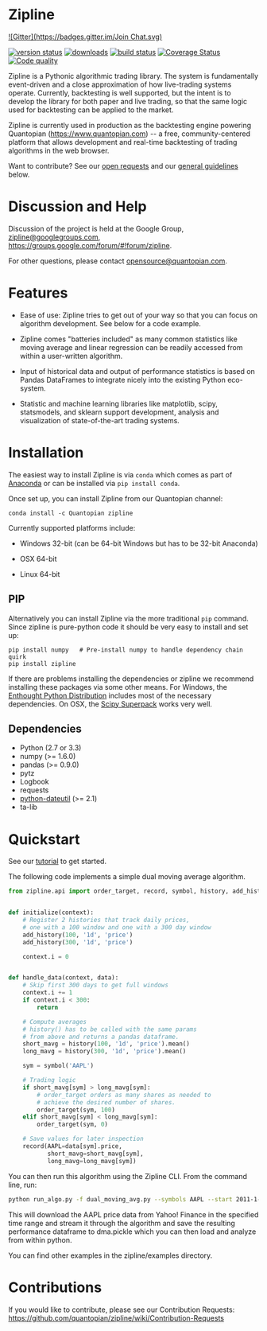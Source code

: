 Zipline
=======
[![Gitter](https://badges.gitter.im/Join Chat.svg)](https://gitter.im/quantopian/zipline?utm_source=badge&utm_medium=badge&utm_campaign=pr-badge&utm_content=badge)

[![version status](https://pypip.in/v/zipline/badge.png)](https://pypi.python.org/pypi/zipline)
[![downloads](https://pypip.in/d/zipline/badge.png)](https://pypi.python.org/pypi/zipline)
[![build status](https://travis-ci.org/quantopian/zipline.png?branch=master)](https://travis-ci.org/quantopian/zipline)
[![Coverage Status](https://coveralls.io/repos/quantopian/zipline/badge.png)](https://coveralls.io/r/quantopian/zipline)
[![Code quality](https://scrutinizer-ci.com/g/quantopian/zipline/badges/quality-score.png?b=master)](https://scrutinizer-ci.com/g/quantopian/zipline/)

Zipline is a Pythonic algorithmic trading library.  The system is
fundamentally event-driven and a close approximation of how
live-trading systems operate.  Currently, backtesting is well
supported, but the intent is to develop the library for both paper and
live trading, so that the same logic used for backtesting can be
applied to the market.

Zipline is currently used in production as the backtesting engine
powering Quantopian (https://www.quantopian.com) -- a free,
community-centered platform that allows development and real-time
backtesting of trading algorithms in the web browser.

Want to contribute? See our [open requests](https://github.com/quantopian/zipline/wiki/Contribution-Requests)
and our [general guidelines](https://github.com/quantopian/zipline#contributions) below.

Discussion and Help
===================

Discussion of the project is held at the Google Group,
<zipline@googlegroups.com>,
<https://groups.google.com/forum/#!forum/zipline>.

For other questions, please contact <opensource@quantopian.com>.

Features
========

* Ease of use: Zipline tries to get out of your way so that you can
focus on algorithm development. See below for a code example.

* Zipline comes "batteries included" as many common statistics like
moving average and linear regression can be readily accessed from
within a user-written algorithm.

* Input of historical data and output of performance statistics is
based on Pandas DataFrames to integrate nicely into the existing
Python eco-system.

* Statistic and machine learning libraries like matplotlib, scipy,
statsmodels, and sklearn support development, analysis and
visualization of state-of-the-art trading systems.

Installation
============

The easiest way to install Zipline is via `conda` which comes as part of [Anaconda](http://continuum.io/downloads) or can be installed via `pip install conda`.

Once set up, you can install Zipline from our Quantopian channel:

```
conda install -c Quantopian zipline
```

Currently supported platforms include:

* Windows 32-bit (can be 64-bit Windows but has to be 32-bit Anaconda)

* OSX 64-bit

* Linux 64-bit

PIP
---

Alternatively you can install Zipline via the more traditional `pip`
command. Since zipline is pure-python code it should be very easy to
install and set up:

```
pip install numpy   # Pre-install numpy to handle dependency chain quirk
pip install zipline
```

If there are problems installing the dependencies or zipline we
recommend installing these packages via some other means. For Windows,
the [Enthought Python Distribution](http://www.enthought.com/products/epd.php)
includes most of the necessary dependencies. On OSX, the
[Scipy Superpack](http://fonnesbeck.github.com/ScipySuperpack/)
works very well.

Dependencies
------------

* Python (2.7 or 3.3)
* numpy (>= 1.6.0)
* pandas (>= 0.9.0)
* pytz
* Logbook
* requests
* [python-dateutil](https://pypi.python.org/pypi/python-dateutil) (>= 2.1)
* ta-lib


Quickstart
==========

See our [tutorial](http://nbviewer.ipython.org/github/quantopian/zipline/blob/master/docs/tutorial.ipynb) to get started.

The following code implements a simple dual moving average algorithm.

```python
from zipline.api import order_target, record, symbol, history, add_history


def initialize(context):
    # Register 2 histories that track daily prices,
    # one with a 100 window and one with a 300 day window
    add_history(100, '1d', 'price')
    add_history(300, '1d', 'price')

    context.i = 0


def handle_data(context, data):
    # Skip first 300 days to get full windows
    context.i += 1
    if context.i < 300:
        return

    # Compute averages
    # history() has to be called with the same params
    # from above and returns a pandas dataframe.
    short_mavg = history(100, '1d', 'price').mean()
    long_mavg = history(300, '1d', 'price').mean()

    sym = symbol('AAPL')

    # Trading logic
    if short_mavg[sym] > long_mavg[sym]:
        # order_target orders as many shares as needed to
        # achieve the desired number of shares.
        order_target(sym, 100)
    elif short_mavg[sym] < long_mavg[sym]:
        order_target(sym, 0)

    # Save values for later inspection
    record(AAPL=data[sym].price,
           short_mavg=short_mavg[sym],
           long_mavg=long_mavg[sym])
```

You can then run this algorithm using the Zipline CLI. From the
command line, run:

```bash
python run_algo.py -f dual_moving_avg.py --symbols AAPL --start 2011-1-1 --end 2012-1-1 -o dma.pickle
```

This will download the AAPL price data from Yahoo! Finance in the
specified time range and stream it through the algorithm and save the
resulting performance dataframe to dma.pickle which you can then load
and analyze from within python.

You can find other examples in the zipline/examples directory.

Contributions
============

If you would like to contribute, please see our Contribution Requests: https://github.com/quantopian/zipline/wiki/Contribution-Requests
